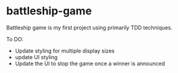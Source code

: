 # battleship-game

Battleship game is my first project using primarily TDD techniques.

To DO:

- Update styling for multiple display sizes
- update UI styling
- Update the UI to stop the game once a winner is announced
